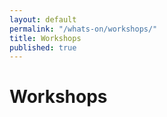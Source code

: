 ```yaml
---
layout: default
permalink: "/whats-on/workshops/"
title: Workshops
published: true
---
```


# Workshops

##
